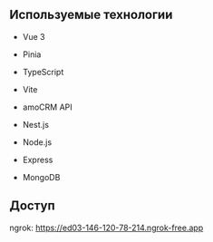## Используемые технологии

- Vue 3

- Pinia

- TypeScript

- Vite

- amoCRM API

- Nest.js

- Node.js

- Express

- MongoDB

## Доступ

ngrok: https://ed03-146-120-78-214.ngrok-free.app
